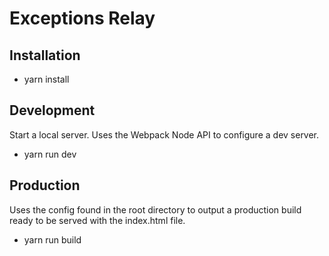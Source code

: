 # Exceptions Relay

## Installation

* yarn install

## Development

Start a local server. Uses the Webpack Node API to configure a dev server.

* yarn run dev

## Production

Uses the config found in the root directory to output a production build ready to be served with the index.html file.

* yarn run build
